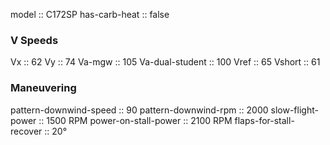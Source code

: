 model :: C172SP
has-carb-heat :: false

### V Speeds
Vx :: 62
Vy :: 74
Va-mgw :: 105
Va-dual-student :: 100
Vref :: 65
Vshort :: 61

### Maneuvering
pattern-downwind-speed :: 90
pattern-downwind-rpm :: 2000
slow-flight-power :: 1500 RPM
power-on-stall-power :: 2100 RPM
flaps-for-stall-recover :: 20°